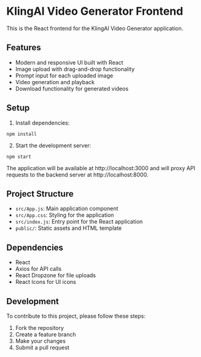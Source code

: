 # KlingAI Video Generator Frontend

This is the React frontend for the KlingAI Video Generator application.

## Features

- Modern and responsive UI built with React
- Image upload with drag-and-drop functionality
- Prompt input for each uploaded image
- Video generation and playback
- Download functionality for generated videos

## Setup

1. Install dependencies:
```
npm install
```

2. Start the development server:
```
npm start
```

The application will be available at http://localhost:3000 and will proxy API requests to the backend server at http://localhost:8000.

## Project Structure

- `src/App.js`: Main application component
- `src/App.css`: Styling for the application
- `src/index.js`: Entry point for the React application
- `public/`: Static assets and HTML template

## Dependencies

- React
- Axios for API calls
- React Dropzone for file uploads
- React Icons for UI icons

## Development

To contribute to this project, please follow these steps:

1. Fork the repository
2. Create a feature branch
3. Make your changes
4. Submit a pull request 